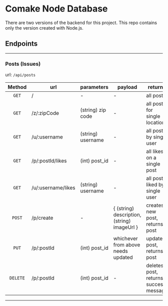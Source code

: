 # Comake Node Database

There are two versions of the backend for this project. This repo contains only the version created with Node.js.

## Endpoints

---

### Posts (Issues)

url: `/api/posts`

|  Method  | url                | parameters        | payload                                     | returns                               |
| :------: | ------------------ | ----------------- | ------------------------------------------- | ------------------------------------- |
|  `GET`   | /                  | -                 | -                                           | all posts                             |
|  `GET`   | /z/:zipCode        | (string) zip code | -                                           | all posts for single location         |
|  `GET`   | /u/:username       | (string) username | -                                           | all posts by single user              |
|  `GET`   | /p/:postId/likes   | (int) post_id     | -                                           | all likes on a single post            |
|  `GET`   | /u/:username/likes | (string) username | -                                           | all posts liked by single user        |
|  `POST`  | /p/create          | -                 | { (string) description, (string) imageUrl } | creates new post, returns post        |
|  `PUT`   | /p/:postId         | (int) post_id     | whichever from above needs updated          | updates post, returns post            |
| `DELETE` | /p/:postId         | (int) post_id     | -                                           | deletes post, returns success message |

---
